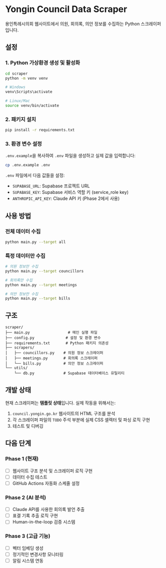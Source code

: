 # Yongin Council Data Scraper

용인특례시의회 웹사이트에서 의원, 회의록, 의안 정보를 수집하는 Python 스크레이퍼입니다.

## 설정

### 1. Python 가상환경 생성 및 활성화

```bash
cd scraper
python -m venv venv

# Windows
venv\Scripts\activate

# Linux/Mac
source venv/bin/activate
```

### 2. 패키지 설치

```bash
pip install -r requirements.txt
```

### 3. 환경 변수 설정

`.env.example`을 복사하여 `.env` 파일을 생성하고 실제 값을 입력합니다:

```bash
cp .env.example .env
```

`.env` 파일에서 다음 값들을 설정:
- `SUPABASE_URL`: Supabase 프로젝트 URL
- `SUPABASE_KEY`: Supabase 서비스 역할 키 (service_role key)
- `ANTHROPIC_API_KEY`: Claude API 키 (Phase 2에서 사용)

## 사용 방법

### 전체 데이터 수집

```bash
python main.py --target all
```

### 특정 데이터만 수집

```bash
# 의원 정보만 수집
python main.py --target councillors

# 회의록만 수집
python main.py --target meetings

# 의안 정보만 수집
python main.py --target bills
```

## 구조

```
scraper/
├── main.py                 # 메인 실행 파일
├── config.py              # 설정 및 환경 변수
├── requirements.txt       # Python 패키지 의존성
├── scrapers/
│   ├── councillors.py    # 의원 정보 스크레이퍼
│   ├── meetings.py       # 회의록 스크레이퍼
│   └── bills.py          # 의안 정보 스크레이퍼
└── utils/
    └── db.py             # Supabase 데이터베이스 유틸리티
```

## 개발 상태

현재 스크레이퍼는 **템플릿 상태**입니다. 실제 작동을 위해서는:

1. `council.yongin.go.kr` 웹사이트의 HTML 구조를 분석
2. 각 스크레이퍼 파일의 `TODO` 주석 부분에 실제 CSS 셀렉터 및 파싱 로직 구현
3. 테스트 및 디버깅

## 다음 단계

### Phase 1 (현재)
- [ ] 웹사이트 구조 분석 및 스크레이퍼 로직 구현
- [ ] 데이터 수집 테스트
- [ ] GitHub Actions 자동화 스케줄 설정

### Phase 2 (AI 분석)
- [ ] Claude API를 사용한 회의록 발언 추출
- [ ] 표결 기록 추출 로직 구현
- [ ] Human-in-the-loop 검증 시스템

### Phase 3 (고급 기능)
- [ ] 벡터 임베딩 생성
- [ ] 정기적인 변경사항 모니터링
- [ ] 알림 시스템 연동
